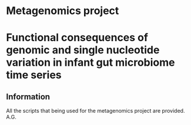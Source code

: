 # Metagenomics project
# Functional consequences of genomic and single nucleotide variation in infant gut microbiome time series 

## Information
All the scripts that being used for the metagenomics project are provided.
A.G.
